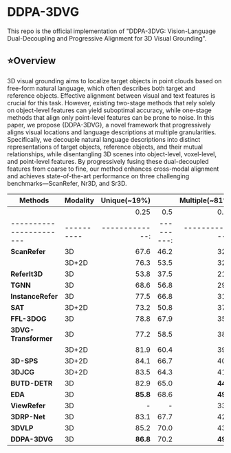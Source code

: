 # DDPA-3DVG

This repo is the official implementation of "DDPA-3DVG: Vision-Language Dual-Decoupling and Progressive Alignment for 3D Visual Grounding".

## :star:Overview
3D visual grounding aims to localize target objects in point clouds based on free-form natural language, which often describes both target and reference objects. Effective alignment between visual and text features is crucial for this task. However, existing two-stage methods that rely solely on object-level features can yield suboptimal accuracy, while one-stage methods that align only point-level features can be prone to noise. In this paper, we propose {DDPA-3DVG}, a novel framework that progressively aligns visual locations and language descriptions at multiple granularities. Specifically, we decouple natural language descriptions into distinct representations of target objects, reference objects, and their mutual relationships, while disentangling 3D scenes into object-level, voxel-level, and point-level features. By progressively fusing these dual-decoupled features from coarse to fine, our method enhances cross-modal alignment and achieves state-of-the-art performance on three challenging benchmarks—ScanRefer, Nr3D, and Sr3D.


| Methods               | Modality | Unique(~19%) |          | Multiple(~81%) |          | **Overall** |          |
|-----------------------|----------|-------------:|---------:|--------------:|---------:|------------:|---------:|
|                       |          |         0.25 |     0.5  |          0.25 |     0.5  |       **0.25** |   **0.5**|
|-----------------------|----------|-------------:|---------:|--------------:|---------:|------------:|---------:|
| **ScanRefer**         | 3D       |         67.6 |     46.2 |          32.1 |     21.3 |        39.0 |     26.1 |
|                       | 3D+2D    |         76.3 |     53.5 |          32.7 |     21.1 |        41.2 |     27.4 |
| **ReferIt3D**         | 3D       |         53.8 |     37.5 |          21.0 |     12.8 |        26.4 |     16.9 |
| **TGNN**              | 3D       |         68.6 |     56.8 |          29.8 |     23.2 |        37.4 |     29.7 |
| **InstanceRefer**     | 3D       |         77.5 |     66.8 |          31.3 |     24.8 |        40.2 |     32.9 |
| **SAT**               | 3D+2D    |         73.2 |     50.8 |          37.6 |     25.2 |        44.5 |     30.1 |
| **FFL-3DOG**          | 3D       |         78.8 |     67.9 |          35.2 |     25.7 |        41.3 |     34.0 |
| **3DVG-Transformer**  | 3D       |         77.2 |     58.5 |          38.4 |     28.7 |        45.9 |     34.5 |
|                       | 3D+2D    |         81.9 |     60.4 |          39.3 |     28.4 |        47.6 |     34.7 |
| **3D-SPS**            | 3D+2D    |         84.1 |     66.7 |          40.3 |     29.8 |        48.8 |     37.0 |
| **3DJCG**             | 3D+2D    |         83.5 |     64.3 |          41.4 |     30.8 |        49.6 |     37.3 |
| **BUTD-DETR**         | 3D       |         82.9 |     65.0 |     **44.7** |     34.0 |        50.4 |     38.6 |
| **EDA**               | 3D       |     **85.8** |     68.6 |     **49.1** |     37.6 |     **54.6** |     42.3 |
| **ViewRefer**         | 3D       |           -  |       -  |          33.1 |     26.5 |        41.3 |     33.7 |
| **3DRP-Net**          | 3D       |         83.1 |     67.7 |          42.1 |     32.0 |        50.1 |     38.9 |
| **3DVLP**             | 3D       |         85.2 |     70.0 |          43.7 |     33.4 |        51.7 |     40.5 |
| **DDPA-3DVG**         | 3D       |     **86.8** |     70.2 |     **49.8** |     38.4 |     **55.3** |     43.3 |
